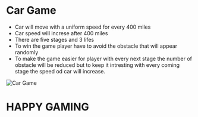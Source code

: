 # Car Game
  * Car will move with a uniform speed for every 400 miles
  * Car speed will increse after 400 miles
  * There are five stages and 3 lifes
  * To win the game player have to avoid the obstacle that will appear randomly
  * To make the game easier for player with every next stage the number of obstacle will be reduced but to keep it intresting with every coming stage the speed od car will increase.
  
  ![Car Game](https://user-images.githubusercontent.com/69622475/143897876-68b14585-8362-4a6c-ba99-04e13261b0b9.png)

# HAPPY GAMING
 
